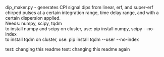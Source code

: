 dip_maker.py - generates CPI signal dips from linear, erf, and super-erf chirped pulses at a certain integration range, time delay range, and with a certain dispersion applied.  
Needs: numpy, scipy, tqdm  
to install numpy and scipy on cluster, use: pip install numpy, scipy --no-index  
to install tqdm on cluster, use: pip install tqdm --user --no-index  

test: changing this readme
test: changing this readme again
